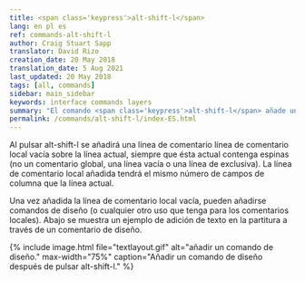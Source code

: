 ```yaml
---
title: <span class='keypress'>alt-shift-l</span>
lang: en pl es
ref: commands-alt-shift-l
author: Craig Stuart Sapp
translator: David Rizo
creation_date: 20 May 2018
translation_date: 5 Aug 2021
last_updated: 20 May 2018
tags: [all, commands]
sidebar: main_sidebar
keywords: interface commands layers
summary: "El comando <span class='keypress'>alt-shift-l</span> añade un comentario local vacío en la línea superior a la actual en el editor de texto."
permalink: /commands/alt-shift-l/index-ES.html
---
```


Al pulsar <span class="keypress">alt-shift-l</span> se añadirá una línea de comentario
línea de comentario local vacía sobre la línea actual, siempre que ésta
actual contenga espinas (no un comentario global, una línea vacía o una línea de
exclusiva). La línea de comentario local añadida tendrá el mismo
número de campos de columna que la línea actual.

Una vez añadida la línea de comentario local vacía, pueden añadirse comandos de diseño
(o cualquier otro uso que tenga para los comentarios locales).  Abajo
se muestra un ejemplo de adición de texto en la partitura a través de un comentario de diseño.



{% include image.html
	file="textlayout.gif"
	alt="añadir un comando de diseño."
	max-width="75%"
	caption="Añadir un comando de diseño después de pulsar alt-shift-l."
%}


